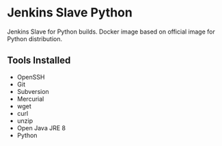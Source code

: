 # Jenkins Slave Python #

Jenkins Slave for Python builds. Docker image based on official image for Python distribution.

## Tools Installed ##

- OpenSSH
- Git
- Subversion
- Mercurial
- wget
- curl
- unzip
- Open Java JRE 8
- Python